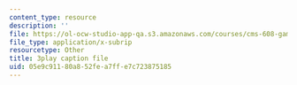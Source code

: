 ```yaml
---
content_type: resource
description: ''
file: https://ol-ocw-studio-app-qa.s3.amazonaws.com/courses/cms-608-game-design-spring-2014/05e9c91180a852fea7ffe7c723875185_1506695.vtt
file_type: application/x-subrip
resourcetype: Other
title: 3play caption file
uid: 05e9c911-80a8-52fe-a7ff-e7c723875185
---
```

